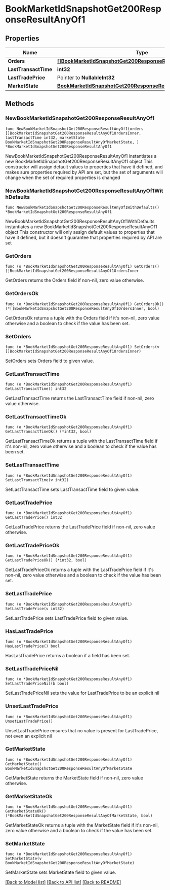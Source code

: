 # BookMarketIdSnapshotGet200ResponseResultAnyOf1

## Properties

Name | Type | Description | Notes
------------ | ------------- | ------------- | -------------
**Orders** | [**[]BookMarketIdSnapshotGet200ResponseResultAnyOf1OrdersInner**](BookMarketIdSnapshotGet200ResponseResultAnyOf1OrdersInner.md) |  | 
**LastTransactTime** | **int32** |  | 
**LastTradePrice** | Pointer to **NullableInt32** |  | [optional] 
**MarketState** | [**BookMarketIdSnapshotGet200ResponseResultAnyOfMarketState**](BookMarketIdSnapshotGet200ResponseResultAnyOfMarketState.md) |  | 

## Methods

### NewBookMarketIdSnapshotGet200ResponseResultAnyOf1

`func NewBookMarketIdSnapshotGet200ResponseResultAnyOf1(orders []BookMarketIdSnapshotGet200ResponseResultAnyOf1OrdersInner, lastTransactTime int32, marketState BookMarketIdSnapshotGet200ResponseResultAnyOfMarketState, ) *BookMarketIdSnapshotGet200ResponseResultAnyOf1`

NewBookMarketIdSnapshotGet200ResponseResultAnyOf1 instantiates a new BookMarketIdSnapshotGet200ResponseResultAnyOf1 object
This constructor will assign default values to properties that have it defined,
and makes sure properties required by API are set, but the set of arguments
will change when the set of required properties is changed

### NewBookMarketIdSnapshotGet200ResponseResultAnyOf1WithDefaults

`func NewBookMarketIdSnapshotGet200ResponseResultAnyOf1WithDefaults() *BookMarketIdSnapshotGet200ResponseResultAnyOf1`

NewBookMarketIdSnapshotGet200ResponseResultAnyOf1WithDefaults instantiates a new BookMarketIdSnapshotGet200ResponseResultAnyOf1 object
This constructor will only assign default values to properties that have it defined,
but it doesn't guarantee that properties required by API are set

### GetOrders

`func (o *BookMarketIdSnapshotGet200ResponseResultAnyOf1) GetOrders() []BookMarketIdSnapshotGet200ResponseResultAnyOf1OrdersInner`

GetOrders returns the Orders field if non-nil, zero value otherwise.

### GetOrdersOk

`func (o *BookMarketIdSnapshotGet200ResponseResultAnyOf1) GetOrdersOk() (*[]BookMarketIdSnapshotGet200ResponseResultAnyOf1OrdersInner, bool)`

GetOrdersOk returns a tuple with the Orders field if it's non-nil, zero value otherwise
and a boolean to check if the value has been set.

### SetOrders

`func (o *BookMarketIdSnapshotGet200ResponseResultAnyOf1) SetOrders(v []BookMarketIdSnapshotGet200ResponseResultAnyOf1OrdersInner)`

SetOrders sets Orders field to given value.


### GetLastTransactTime

`func (o *BookMarketIdSnapshotGet200ResponseResultAnyOf1) GetLastTransactTime() int32`

GetLastTransactTime returns the LastTransactTime field if non-nil, zero value otherwise.

### GetLastTransactTimeOk

`func (o *BookMarketIdSnapshotGet200ResponseResultAnyOf1) GetLastTransactTimeOk() (*int32, bool)`

GetLastTransactTimeOk returns a tuple with the LastTransactTime field if it's non-nil, zero value otherwise
and a boolean to check if the value has been set.

### SetLastTransactTime

`func (o *BookMarketIdSnapshotGet200ResponseResultAnyOf1) SetLastTransactTime(v int32)`

SetLastTransactTime sets LastTransactTime field to given value.


### GetLastTradePrice

`func (o *BookMarketIdSnapshotGet200ResponseResultAnyOf1) GetLastTradePrice() int32`

GetLastTradePrice returns the LastTradePrice field if non-nil, zero value otherwise.

### GetLastTradePriceOk

`func (o *BookMarketIdSnapshotGet200ResponseResultAnyOf1) GetLastTradePriceOk() (*int32, bool)`

GetLastTradePriceOk returns a tuple with the LastTradePrice field if it's non-nil, zero value otherwise
and a boolean to check if the value has been set.

### SetLastTradePrice

`func (o *BookMarketIdSnapshotGet200ResponseResultAnyOf1) SetLastTradePrice(v int32)`

SetLastTradePrice sets LastTradePrice field to given value.

### HasLastTradePrice

`func (o *BookMarketIdSnapshotGet200ResponseResultAnyOf1) HasLastTradePrice() bool`

HasLastTradePrice returns a boolean if a field has been set.

### SetLastTradePriceNil

`func (o *BookMarketIdSnapshotGet200ResponseResultAnyOf1) SetLastTradePriceNil(b bool)`

 SetLastTradePriceNil sets the value for LastTradePrice to be an explicit nil

### UnsetLastTradePrice
`func (o *BookMarketIdSnapshotGet200ResponseResultAnyOf1) UnsetLastTradePrice()`

UnsetLastTradePrice ensures that no value is present for LastTradePrice, not even an explicit nil
### GetMarketState

`func (o *BookMarketIdSnapshotGet200ResponseResultAnyOf1) GetMarketState() BookMarketIdSnapshotGet200ResponseResultAnyOfMarketState`

GetMarketState returns the MarketState field if non-nil, zero value otherwise.

### GetMarketStateOk

`func (o *BookMarketIdSnapshotGet200ResponseResultAnyOf1) GetMarketStateOk() (*BookMarketIdSnapshotGet200ResponseResultAnyOfMarketState, bool)`

GetMarketStateOk returns a tuple with the MarketState field if it's non-nil, zero value otherwise
and a boolean to check if the value has been set.

### SetMarketState

`func (o *BookMarketIdSnapshotGet200ResponseResultAnyOf1) SetMarketState(v BookMarketIdSnapshotGet200ResponseResultAnyOfMarketState)`

SetMarketState sets MarketState field to given value.



[[Back to Model list]](../README.md#documentation-for-models) [[Back to API list]](../README.md#documentation-for-api-endpoints) [[Back to README]](../README.md)


